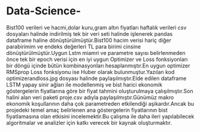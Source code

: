 # Data-Science-
Bist100 verileri ve hacmi,dolar kuru,gram altın fiyatları haftalık verileri csv dosyaları halinde indirilmiş tek bir veri seti halinde işlenerek pandas dataframe haline dönüştürülmüştür.Bist100 hacim verisi hariç diğer parabirimim ve endeks değerleri TL para birimi cinsine dönüştürülmüştür.Uygun Lstm miamri ve parametre sayısı belirlenmeden önce tek bir epoch verisi için  en iyi uygun Optimizer ve Loss fonksiyonları bir döngü içinde bütün kombinasyonları hesaplanmıştır.En uygun optimizer RMSprop Loss fonksiyonu ise Huber olarak bulunmuştur.Yazılan kod optimizerandloss.jpg dosyası halinde paylaşılmıştır.Elde edilen dataframe LSTM yapay sinir ağları ile modellenmiş ve bist harici ekonomik göstergelerin fiyatlarına göre bir fiyat tahmini oluşturulmaya çalışılmıştır.Son halini alan veri paketi proje.csv adıyla paylaşılmıştır.Günümüz makro ekonomik koşullarının daha çok parametreden etkilendiği aşikardır.Ancak bu projedeki temel amaç belirlenen ana göstergelerin fiyatlarının bist fiyatlamasına olan etkisini incelemektir.Bu çalışma ile daha ileri yapılabilecek algoritmalar ve analizler için katkı verecek bir kaynak oluşturmaktır.  
